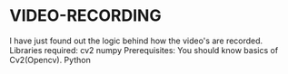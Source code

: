 # VIDEO-RECORDING
I have just found out the logic behind how the video's are recorded.
Libraries required:
cv2
numpy
Prerequisites:
You should know basics of Cv2(Opencv).
Python 
